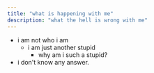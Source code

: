 ```yaml
---
title: "what is happening with me"
description: "what the hell is wrong with me"
---
```


- i am not who i am 
  - i am just another stupid 
    - why am i such a stupid?
- i don't know any answer.